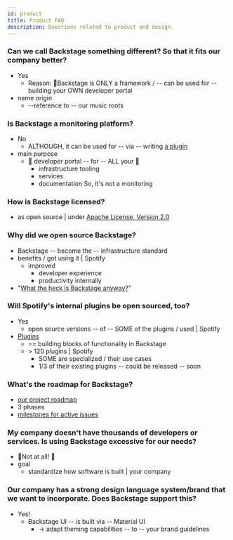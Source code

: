 ```yaml
---
id: product
title: Product FAQ
description: Questions related to product and design.
---
```


### Can we call Backstage something different? So that it fits our company better?

* Yes
  * Reason: 🧠Backstage is ONLY a framework / -- can be used for -- building your OWN developer portal
* name origin
  * --reference to -- our music roots

### Is Backstage a monitoring platform?

* No
  * ALTHOUGH, it can be used for -- via -- writing [a plugin](#what-is-a-plugin-in-backstage)
* main purpose
  * 👀 developer portal -- for -- ALL your 👀
    * infrastructure tooling
    * services
    * documentation So, it's not a monitoring

### How is Backstage licensed?

* as open source | under [Apache License, Version 2.0](http://www.apache.org/licenses/LICENSE-2.0)

### Why did we open source Backstage?

* Backstage -- become the -- infrastructure standard
* benefits / got using it | Spotify
  * improved 
    * developer experience
    * productivity internally
* "[What the heck is Backstage anyway?](https://backstage.io/blog/2020/03/18/what-is-backstage)"

### Will Spotify's internal plugins be open sourced, too?

* Yes
  * open source versions -- of -- SOME of the plugins / used | Spotify
* [Plugins](technical.md#what-is-a-plugin-in-backstage)
  * == building blocks of functionality in Backstage
  * \> 120 plugins | Spotify
    * SOME are specialized / their use cases
    * 1/3 of their existing plugins -- could be released -- soon

### What's the roadmap for Backstage?

* [our project roadmap](../overview/Roadmap/roadmap.md)
* 3 phases
* [milestones for active issues](https://github.com/backstage/backstage/milestones)

### My company doesn't have thousands of developers or services. Is using Backstage excessive for our needs?

* 👀Not at all! 👀
* goal
  * standardize how software is built | your company

### Our company has a strong design language system/brand that we want to incorporate. Does Backstage support this?

* Yes!
  * Backstage UI -- is built via -- Material UI
    * -> adapt theming capabilities -- to -- your brand guidelines
